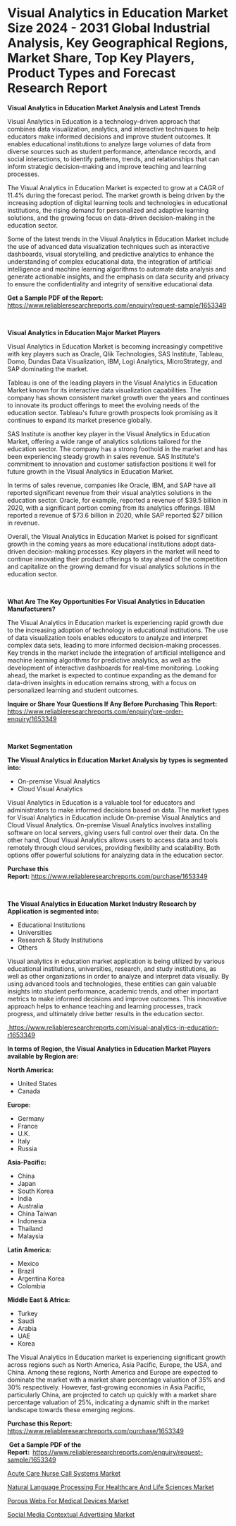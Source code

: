 <p><h1>Visual Analytics in Education Market Size 2024 - 2031 Global Industrial Analysis, Key Geographical Regions, Market Share, Top Key Players, Product Types and Forecast Research Report</h1></p><p><strong>Visual Analytics in Education Market Analysis and Latest Trends</strong></p>
<p><p>Visual Analytics in Education is a technology-driven approach that combines data visualization, analytics, and interactive techniques to help educators make informed decisions and improve student outcomes. It enables educational institutions to analyze large volumes of data from diverse sources such as student performance, attendance records, and social interactions, to identify patterns, trends, and relationships that can inform strategic decision-making and improve teaching and learning processes.</p><p>The Visual Analytics in Education Market is expected to grow at a CAGR of 11.4% during the forecast period. The market growth is being driven by the increasing adoption of digital learning tools and technologies in educational institutions, the rising demand for personalized and adaptive learning solutions, and the growing focus on data-driven decision-making in the education sector. </p><p>Some of the latest trends in the Visual Analytics in Education Market include the use of advanced data visualization techniques such as interactive dashboards, visual storytelling, and predictive analytics to enhance the understanding of complex educational data, the integration of artificial intelligence and machine learning algorithms to automate data analysis and generate actionable insights, and the emphasis on data security and privacy to ensure the confidentiality and integrity of sensitive educational data.</p></p>
<p><strong>Get a Sample PDF of the Report:&nbsp;</strong> <a href="https://www.reliableresearchreports.com/enquiry/request-sample/1653349">https://www.reliableresearchreports.com/enquiry/request-sample/1653349</a></p>
<p>&nbsp;</p>
<p><strong>Visual Analytics in Education Major Market Players</strong></p>
<p><p>Visual Analytics in Education Market is becoming increasingly competitive with key players such as Oracle, Qlik Technologies, SAS Institute, Tableau, Domo, Dundas Data Visualization, IBM, Logi Analytics, MicroStrategy, and SAP dominating the market.</p><p>Tableau is one of the leading players in the Visual Analytics in Education Market known for its interactive data visualization capabilities. The company has shown consistent market growth over the years and continues to innovate its product offerings to meet the evolving needs of the education sector. Tableau's future growth prospects look promising as it continues to expand its market presence globally.</p><p>SAS Institute is another key player in the Visual Analytics in Education Market, offering a wide range of analytics solutions tailored for the education sector. The company has a strong foothold in the market and has been experiencing steady growth in sales revenue. SAS Institute's commitment to innovation and customer satisfaction positions it well for future growth in the Visual Analytics in Education Market.</p><p>In terms of sales revenue, companies like Oracle, IBM, and SAP have all reported significant revenue from their visual analytics solutions in the education sector. Oracle, for example, reported a revenue of $39.5 billion in 2020, with a significant portion coming from its analytics offerings. IBM reported a revenue of $73.6 billion in 2020, while SAP reported $27 billion in revenue.</p><p>Overall, the Visual Analytics in Education Market is poised for significant growth in the coming years as more educational institutions adopt data-driven decision-making processes. Key players in the market will need to continue innovating their product offerings to stay ahead of the competition and capitalize on the growing demand for visual analytics solutions in the education sector.</p></p>
<p>&nbsp;</p>
<p><strong>What Are The Key Opportunities For Visual Analytics in Education Manufacturers?</strong></p>
<p><p>The Visual Analytics in Education market is experiencing rapid growth due to the increasing adoption of technology in educational institutions. The use of data visualization tools enables educators to analyze and interpret complex data sets, leading to more informed decision-making processes. Key trends in the market include the integration of artificial intelligence and machine learning algorithms for predictive analytics, as well as the development of interactive dashboards for real-time monitoring. Looking ahead, the market is expected to continue expanding as the demand for data-driven insights in education remains strong, with a focus on personalized learning and student outcomes.</p></p>
<p><strong>Inquire or Share Your Questions If Any Before Purchasing This Report:</strong> <a href="https://www.reliableresearchreports.com/enquiry/pre-order-enquiry/1653349">https://www.reliableresearchreports.com/enquiry/pre-order-enquiry/1653349</a></p>
<p>&nbsp;</p>
<p><strong>Market Segmentation</strong></p>
<p><strong>The Visual Analytics in Education Market Analysis by types is segmented into:</strong></p>
<p><ul><li>On-premise Visual Analytics</li><li>Cloud Visual Analytics</li></ul></p>
<p><p>Visual Analytics in Education is a valuable tool for educators and administrators to make informed decisions based on data. The market types for Visual Analytics in Education include On-premise Visual Analytics and Cloud Visual Analytics. On-premise Visual Analytics involves installing software on local servers, giving users full control over their data. On the other hand, Cloud Visual Analytics allows users to access data and tools remotely through cloud services, providing flexibility and scalability. Both options offer powerful solutions for analyzing data in the education sector.</p></p>
<p><strong>Purchase this Report:&nbsp;</strong><a href="https://www.reliableresearchreports.com/purchase/1653349">https://www.reliableresearchreports.com/purchase/1653349</a></p>
<p>&nbsp;</p>
<p><strong>The Visual Analytics in Education Market Industry Research by Application is segmented into:</strong></p>
<p><ul><li>Educational Institutions</li><li>Universities</li><li>Research & Study Institutions</li><li>Others</li></ul></p>
<p><p>Visual analytics in education market application is being utilized by various educational institutions, universities, research, and study institutions, as well as other organizations in order to analyze and interpret data visually. By using advanced tools and technologies, these entities can gain valuable insights into student performance, academic trends, and other important metrics to make informed decisions and improve outcomes. This innovative approach helps to enhance teaching and learning processes, track progress, and ultimately drive better results in the education sector.</p></p>
<p><a href="https://www.reliableresearchreports.com/visual-analytics-in-education-r1653349">&nbsp;https://www.reliableresearchreports.com/visual-analytics-in-education-r1653349</a></p>
<p><strong>In terms of Region, the Visual Analytics in Education Market Players available by Region are:</strong></p>
<p>
    <p> <strong> North America: </strong>
        <ul>
            <li>United States</li>
            <li>Canada</li>
        </ul>
        </p> 
    <p> <strong> Europe: </strong>
        <ul>
            <li>Germany</li>
            <li>France</li>
            <li>U.K.</li>
            <li>Italy</li>
            <li>Russia</li>
        </ul>
        </p> 
    <p> <strong> Asia-Pacific: </strong>
        <ul>
            <li>China</li>
            <li>Japan</li>
            <li>South Korea</li>
            <li>India</li>
            <li>Australia</li>
            <li>China Taiwan</li>
            <li>Indonesia</li>
            <li>Thailand</li>
            <li>Malaysia</li>
        </ul>
        </p> 
    <p> <strong> Latin America: </strong>
        <ul>
            <li>Mexico</li>
            <li>Brazil</li>
            <li>Argentina Korea</li>
            <li>Colombia</li>
        </ul>
        </p> 
    <p> <strong> Middle East & Africa: </strong>
        <ul>
            <li>Turkey</li>
            <li>Saudi</li>
            <li>Arabia</li>
            <li>UAE</li>
            <li>Korea</li>
        </ul>
    </p>
    </p>
<p><p>The Visual Analytics in Education market is experiencing significant growth across regions such as North America, Asia Pacific, Europe, the USA, and China. Among these regions, North America and Europe are expected to dominate the market with a market share percentage valuation of 35% and 30% respectively. However, fast-growing economies in Asia Pacific, particularly China, are projected to catch up quickly with a market share percentage valuation of 25%, indicating a dynamic shift in the market landscape towards these emerging regions.</p></p>
<p><strong>Purchase this Report: </strong><a href="https://www.reliableresearchreports.com/purchase/1653349">https://www.reliableresearchreports.com/purchase/1653349</a></p>
<p>&nbsp;<strong>Get a Sample PDF of the Report:&nbsp;&nbsp;</strong><a href="https://www.reliableresearchreports.com/enquiry/request-sample/1653349">https://www.reliableresearchreports.com/enquiry/request-sample/1653349</a></p>
<p><strong></strong></p>
<p><p><a href="https://github.com/abdelrhmankishk22/Market-Research-Report-List-5/blob/main/acute-care-nurse-call-systems-market.md">Acute Care Nurse Call Systems Market</a></p><p><a href="https://github.com/joannagoyvaerts/Market-Research-Report-List-4/blob/main/natural-language-processing-for-healthcare-and-life-sciences-market.md">Natural Language Processing For Healthcare And Life Sciences Market</a></p><p><a href="https://github.com/ChiragRp1/Market-Research-Report-List-6/blob/main/porous-webs-for-medical-devices-market.md">Porous Webs For Medical Devices Market</a></p><p><a href="https://github.com/lubmix/Market-Research-Report-List-4/blob/main/social-media-contextual-advertising-market.md">Social Media Contextual Advertising Market</a></p></p>